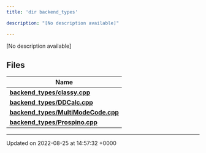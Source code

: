 ```yaml
---
title: 'dir backend_types'

description: "[No description available]"

---
```







[No description available]

## Files

| Name           |
| -------------- |
| **[backend_types/classy.cpp](/documentation/code/files/classy_8cpp/#file-classycpp)**  |
| **[backend_types/DDCalc.cpp](/documentation/code/files/ddcalc_8cpp/#file-ddcalccpp)**  |
| **[backend_types/MultiModeCode.cpp](/documentation/code/files/multimodecode_8cpp/#file-multimodecodecpp)**  |
| **[backend_types/Prospino.cpp](/documentation/code/files/prospino_8cpp/#file-prospinocpp)**  |






-------------------------------

Updated on 2022-08-25 at 14:57:32 +0000
